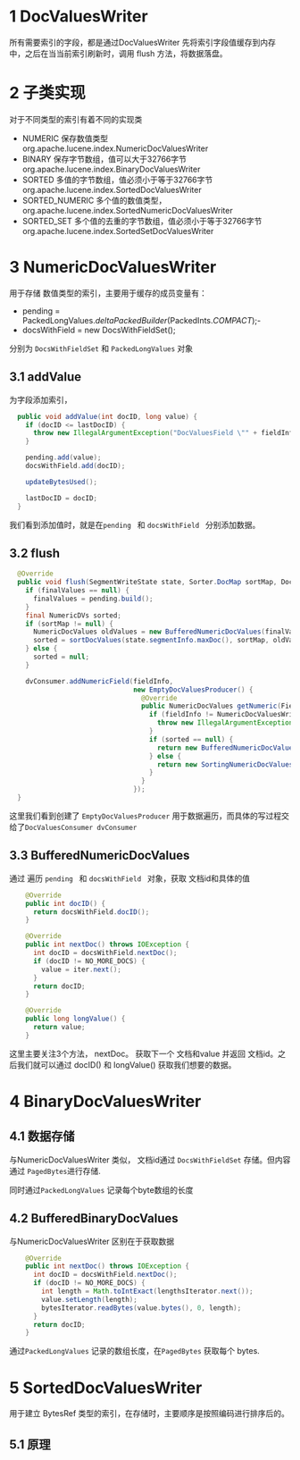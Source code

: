 # 1 DocValuesWriter

所有需要索引的字段，都是通过DocValuesWriter 先将索引字段值缓存到内存中，之后在当当前索引刷新时，调用 flush 方法，将数据落盘。



# 2 子类实现

对于不同类型的索引有着不同的实现类

-  NUMERIC 保存数值类型 org.apache.lucene.index.NumericDocValuesWriter
-  BINARY 保存字节数组，值可以大于32766字节  org.apache.lucene.index.BinaryDocValuesWriter
-  SORTED 多值的字节数组，值必须小于等于32766字节 org.apache.lucene.index.SortedDocValuesWriter
-  SORTED_NUMERIC 多个值的数值类型，  org.apache.lucene.index.SortedNumericDocValuesWriter
-  SORTED_SET  多个值的去重的字节数组，值必须小于等于32766字节  org.apache.lucene.index.SortedSetDocValuesWriter





# 3 NumericDocValuesWriter

用于存储 数值类型的索引，主要用于缓存的成员变量有：

- pending = PackedLongValues.*deltaPackedBuilder*(PackedInts.*COMPACT*);-
- docsWithField = new DocsWithFieldSet();

分别为 `DocsWithFieldSet` 和 `PackedLongValues` 对象



## 3.1 addValue

为字段添加索引，

```java
  public void addValue(int docID, long value) {
    if (docID <= lastDocID) {
      throw new IllegalArgumentException("DocValuesField \"" + fieldInfo.name + "\" appears more than once in this document (only one value is allowed per field)");
    }

    pending.add(value);
    docsWithField.add(docID);

    updateBytesUsed();

    lastDocID = docID;
  }
```

我们看到添加值时，就是在`pending ` 和  `docsWithField ` 分别添加数据。





## 3.2 flush

```java
  @Override
  public void flush(SegmentWriteState state, Sorter.DocMap sortMap, DocValuesConsumer dvConsumer) throws IOException {
    if (finalValues == null) {
      finalValues = pending.build();
    }
    final NumericDVs sorted;
    if (sortMap != null) {
      NumericDocValues oldValues = new BufferedNumericDocValues(finalValues, docsWithField.iterator());
      sorted = sortDocValues(state.segmentInfo.maxDoc(), sortMap, oldValues);
    } else {
      sorted = null;
    }

    dvConsumer.addNumericField(fieldInfo,
                               new EmptyDocValuesProducer() {
                                 @Override
                                 public NumericDocValues getNumeric(FieldInfo fieldInfo) {
                                   if (fieldInfo != NumericDocValuesWriter.this.fieldInfo) {
                                     throw new IllegalArgumentException("wrong fieldInfo");
                                   }
                                   if (sorted == null) {
                                     return new BufferedNumericDocValues(finalValues, docsWithField.iterator());
                                   } else {
                                     return new SortingNumericDocValues(sorted);
                                   }
                                 }
                               });
  }
```



这里我们看到创建了 `EmptyDocValuesProducer` 用于数据遍历，而具体的写过程交给了`DocValuesConsumer dvConsumer`

## 3.3 BufferedNumericDocValues

通过 遍历 `pending ` 和  `docsWithField ` 对象，获取 文档id和具体的值



```java
    @Override
    public int docID() {
      return docsWithField.docID();
    }

    @Override
    public int nextDoc() throws IOException {
      int docID = docsWithField.nextDoc();
      if (docID != NO_MORE_DOCS) {
        value = iter.next();
      }
      return docID;
    }

    @Override
    public long longValue() {
      return value;
    }
```

这里主要关注3个方法， nextDoc。 获取下一个 文档和value 并返回 文档id。之后我们就可以通过 docID() 和 longValue()  获取我们想要的数据。



# 4 BinaryDocValuesWriter

## 4.1 数据存储

与NumericDocValuesWriter 类似， 文档id通过 `DocsWithFieldSet` 存储。但内容通过 `PagedBytes`进行存储.

同时通过`PackedLongValues` 记录每个byte数组的长度



## 4.2 BufferedBinaryDocValues

与NumericDocValuesWriter 区别在于获取数据

```java
    @Override
    public int nextDoc() throws IOException {
      int docID = docsWithField.nextDoc();
      if (docID != NO_MORE_DOCS) {
        int length = Math.toIntExact(lengthsIterator.next());
        value.setLength(length);
        bytesIterator.readBytes(value.bytes(), 0, length);
      }
      return docID;
    }
```

通过`PackedLongValues` 记录的数组长度，在`PagedBytes` 获取每个 bytes.



# 5 SortedDocValuesWriter



用于建立 BytesRef 类型的索引，在存储时，主要顺序是按照编码进行排序后的。

## 5.1 原理





